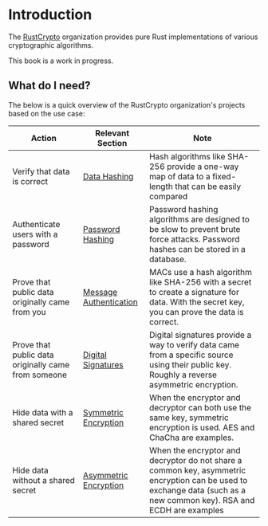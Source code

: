 # Introduction

The [RustCrypto] organization provides pure Rust implementations of various cryptographic
algorithms.

This book is a work in progress.

## What do I need?

The below is a quick overview of the RustCrypto organization's projects based on the use case:

| Action                                              | Relevant Section                                            | Note                                                                                                                                                                 |
| --------------------------------------------------- | ----------------------------------------------------------- | -------------------------------------------------------------------------------------------------------------------------------------------------------------------- |
| Verify that data is correct                         | [Data Hashing](hashing-data/index.html)                     | Hash algorithms like SHA-256 provide a one-way map of data to a fixed-length that can be easily compared                                                             |
| Authenticate users with a password                  | [Password Hashing](hashing-password/index.html)             | Password hashing algorithms are designed to be slow to prevent brute force attacks. Password hashes can be stored in a database.                                     |
| Prove that public data originally came from you     | [Message Authentication](message-authentication/index.html) | MACs use a hash algorithm like SHA-256 with a secret to create a signature for data. With the secret key, you can prove the data is correct.                         |
| Prove that public data originally came from someone | [Digital Signatures](signing/index.html)                    | Digital signatures provide a way to verify data came from a specific source using their public key. Roughly a reverse asymmetric encryption.                         |
| Hide data with a shared secret                      | [Symmetric Encryption](encryption-symmetric/index.html)     | When the encryptor and decryptor can both use the same key, symmetric encryption is used. AES and ChaCha are examples.                                               |
| Hide data without a shared secret                   | [Asymmetric Encryption](encryption-asymmetric/index.html)   | When the encryptor and decryptor do not share a common key, asymmetric encryption can be used to exchange data (such as a new common key). RSA and ECDH are examples |

[rustcrypto]: https://github.com/RustCrypto/

